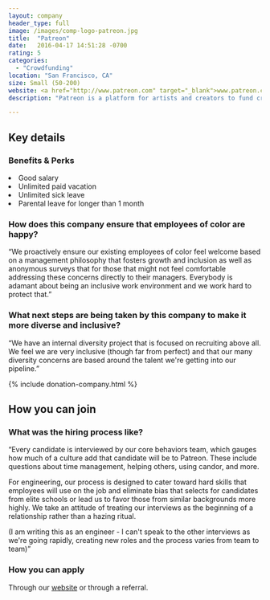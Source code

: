 ```yaml
---
layout: company
header_type: full
image: /images/comp-logo-patreon.jpg
title:  "Patreon"
date:   2016-04-17 14:51:28 -0700
rating: 5
categories:
  - "Crowdfunding"
location: "San Francisco, CA"
size: Small (50-200)
website: <a href="http://www.patreon.com" target="_blank">www.patreon.com</a>
description: "Patreon is a platform for artists and creators to fund creative projects on a recurring basis. Thousands of musicians, podcasters, video game developers, comic creators, and others are engaging and nurturing their fan-base in an intimate, immediate, and interactive way.  Whereas too many popular platforms are focused on driving down the cost of art for consumers, Patreon is dedicated to paying creators--and building a creator middle-class."

---
```


## Key details

<div class="company-results_benefits">
  <h3>Benefits &amp; Perks</h3>
  <li>Good salary</li>
  <li>Unlimited paid vacation</li>
  <li>Unlimited sick leave</li>
  <li>Parental leave for longer than 1 month</li>


</div>

<div class="company-results_happiness">
  <h3>How does this company ensure that employees of color are happy?</h3>
  <p>“We proactively ensure our existing employees of color feel welcome based on a management philosophy that fosters growth and inclusion as well as anonymous surveys that for those that might not feel comfortable addressing these concerns directly to their managers. Everybody is adamant about being an inclusive work environment and we work hard to protect that.”</p>
</div>

<div class="company-results_nextsteps">
  <h3>What next steps are being taken by this company to make it more diverse and inclusive?</h3>
  <p>“We have an internal diversity project that is focused on recruiting above all. We feel we are very inclusive (though far from perfect) and that our many diversity concerns are based around the talent we're getting into our pipeline.”</p>
</div>

{% include donation-company.html %}

## How you can join

<div class="company-results_hiringprocess">
  <h3>What was the hiring process like?</h3>
  <p>“Every candidate is interviewed by our core behaviors team, which gauges how much of a culture add that candidate will be to Patreon. These include questions about time management, helping others, using candor, and more.  

  For engineering, our process is designed to cater toward hard skills that employees will use on the job and eliminate bias that selects for candidates from elite schools or lead us to favor those from similar backgrounds more highly. We take an attitude of treating our interviews as the beginning of a relationship rather than a hazing ritual.  

  (I am writing this as an engineer - I can't speak to the other interviews as we're going rapidly, creating new roles and the process varies from team to team)”</p>
</div>

<div class="company-results_apply">
  <h3>How you can apply</h3>
  <p>Through our <a href="https://www.patreon.com/careers" target="_blank">website</a> or through a referral.</p>
</div>
